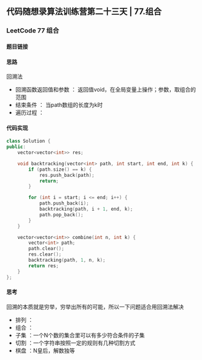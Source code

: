 ## 代码随想录算法训练营第二十三天 | 77.组合
### LeetCode 77 组合
#### 题目链接

#### 思路
回溯法
- 回溯函数返回值和参数 ： 返回值void，在全局变量上操作；参数，取组合的范围
- 结束条件 ： 当path数组的长度为k时
- 遍历过程 ： 
#### 代码实现
~~~cpp
class Solution {
public:
    vector<vector<int>> res;

    void backtracking(vector<int> path, int start, int end, int k) {
        if (path.size() == k) {
            res.push_back(path);
            return;
        }

        for (int i = start; i <= end; i++) {
            path.push_back(i);
            backtracking(path, i + 1, end, k);
            path.pop_back();
        }
    }

    vector<vector<int>> combine(int n, int k) {
        vector<int> path;
        path.clear();
        res.clear();
        backtracking(path, 1, n, k);
        return res;
    }
};
~~~
#### 思考
回溯的本质就是穷举，穷举出所有的可能，所以一下问题适合用回溯法解决
- 排列 ：
- 组合 ：
- 子集 ：一个N个数的集合里可以有多少符合条件的子集
- 切割 ：一个字符串按照一定的规则有几种切割方式
- 棋盘 ：N皇后，解数独等
